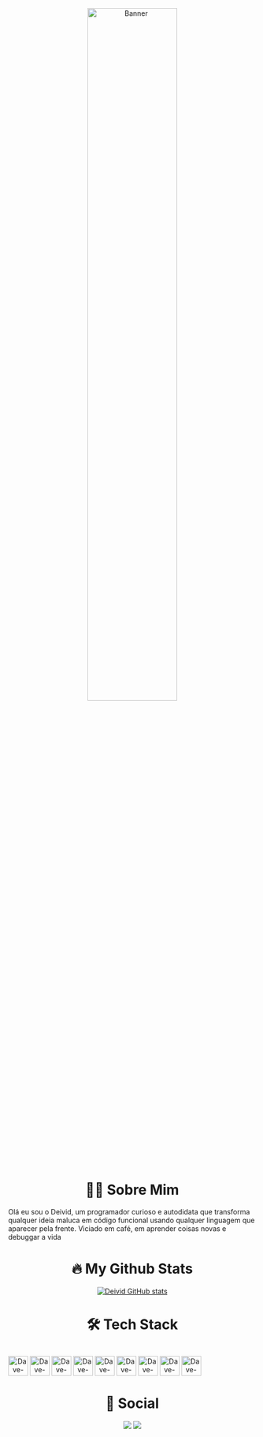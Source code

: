 <div align="center">
  <img src="https://github.com/user-attachments/assets/83f09e56-a882-4896-a639-77372f59f217" alt="Banner" style="width: 60%; max-width: 700px;"/>
</div>

<h1 align="center">🙍‍♂️ Sobre Mim</h1>
Olá eu sou o Deivid, um programador curioso e autodidata que transforma qualquer ideia maluca em código funcional usando qualquer linguagem que aparecer pela frente. Viciado em café, em aprender coisas novas e debuggar a vida

<h1 align="center">🔥 My Github Stats</h1>
<div align="center">
  
  [![Deivid GitHub stats](https://github-readme-stats.vercel.app/api?username=codebydeivid&theme=algolia&show_icons=true)](https://github.com/codebydeivid)

</div>

<h1 align="center">🛠️ Tech Stack</h1>
<div style="display: inline-block" align="center"><br>
  <img align="center" alt="Dave-JS" height="40" width="40" src="https://cdn.jsdelivr.net/gh/devicons/devicon@latest/icons/javascript/javascript-original.svg">
  <img align="center" alt="Dave-React" height="40" width="40" src="https://cdn.jsdelivr.net/gh/devicons/devicon@latest/icons/react/react-original.svg">
  <img align="center" alt="Dave-HTML" height="40" width="40" src="https://cdn.jsdelivr.net/gh/devicons/devicon@latest/icons/html5/html5-original.svg">
  <img align="center" alt="Dave-CSS" height="40" width="40" src="https://cdn.jsdelivr.net/gh/devicons/devicon@latest/icons/css3/css3-original.svg">
  <img align="center" alt="Dave-Python" height="40" width="40" src="https://cdn.jsdelivr.net/gh/devicons/devicon@latest/icons/python/python-original.svg">
  <img align="center" alt="Dave-Csharp" height="40" width="40" src="https://cdn.jsdelivr.net/gh/devicons/devicon@latest/icons/csharp/csharp-original.svg">
  <img align="center" alt="Dave-PHP" height="40" width="40" src="https://cdn.jsdelivr.net/gh/devicons/devicon@latest/icons/php/php-original.svg">
  <img align="center" alt="Dave-CSS" height="40" width="40" src="https://cdn.jsdelivr.net/gh/devicons/devicon@latest/icons/godot/godot-original.svg">
  <img align="center" alt="Dave-CSS" height="40" width="40" src="https://cdn.jsdelivr.net/gh/devicons/devicon@latest/icons/godot/godot-original.svg">
</div>

<h1 align="center">📱 Social</h1>
<div align="center">
  <a href="https://www.instagram.com/deivid.hik/" target="_blank"><img src="https://img.shields.io/badge/Instagram-E4405F?style=for-the-badge&logo=instagram&logoColor=white"></a>
  <a href="" target="_blank"><img src="https://img.shields.io/badge/website-000000?style=for-the-badge&logo=About.me&logoColor=white"></a>
</div>

